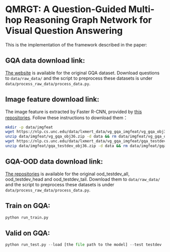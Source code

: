 # QMRGT: A Question-Guided Multi-hop Reasoning Graph Network for Visual Question Answering
This is the implementation of the framework described in the paper:

## GQA data download link:
[The website](https://cs.stanford.edu/people/dorarad/gqa/download.html) is available for the original GQA dataset. Download questions to `data/raw_data/` and the script to preprocess these datasets is under `data/process_raw_data/process_data.py`.

## Image feature download link:
The image feature is extracted by Faster R-CNN, provided by [this repositories](https://nlp.cs.unc.edu/data/lxmert_data/vg_gqa_imgfeat). Follow these instructions to download them：
```bash
mkdir -p data/imgfeat
wget https://nlp.cs.unc.edu/data/lxmert_data/vg_gqa_imgfeat/vg_gqa_obj36.zip -P data/vg_gqa_imgfeat
unzip data/imgfeat/vg_gqa_obj36.zip -d data && rm data/imgfeat/vg_gqa_obj36.zip
wget https://nlp.cs.unc.edu/data/lxmert_data/vg_gqa_imgfeat/gqa_testdev_obj36.zip -P data/vg_gqa_imgfeat
unzip data/imgfeat/gqa_testdev_obj36.zip -d data && rm data/imgfeat/gqa_testdev_obj36.zip
```
## GQA-OOD data download link:
[The repositories](https://github.com/gqa-ood/GQA-OOD) is available for the original ood_testdev_all, ood_testdev_head and ood_testdev_tail. Download them to `data/raw_data/` and the script to preprocess these datasets is under `data/process_raw_data/process_data.py`.

## Train on GQA:
```python
python run_train.py
```


## Valid on GQA:
```python
python run_test.py --load [the file path to the model] --test testdev
```
